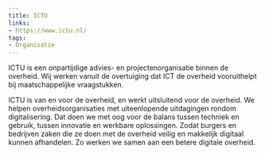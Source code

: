 ```yaml
---
title: ICTU
links:
- https://www.ictu.nl/
tags:
- Organisatie
---
```

ICTU is een onpartijdige advies- en projectenorganisatie binnen de overheid.  Wij werken vanuit de overtuiging dat ICT de overheid vooruithelpt bij maatschappelijke vraagstukken.  

ICTU is van en voor de overheid, en werkt uitsluitend voor de overheid. We helpen overheidsorganisaties met uiteenlopende uitdagingen rondom digitalisering. Dat doen we met oog voor de balans tussen techniek en gebruik, tussen innovatie en werkbare oplossingen. Zodat burgers en bedrijven zaken die ze doen met de overheid veilig en makkelijk digitaal kunnen afhandelen. Zo werken we samen aan een betere digitale overheid.